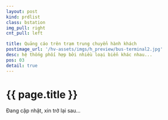 ```yaml
---
layout: post
kind: prdlist
class: bstation
img_pull: right
cnt_pull: left

title: Quảng cáo trên trạm trung chuyển hành khách
postimage_url: '/hv-assets/imgs/h_preview/bus-terminal2.jpg'
desc: hệ thống phối hợp bởi nhiều loại biển khác nhau...
pos: 03
detail: true
---
```


<h1>{{ page.title }}</h1>

<p>Đang cập nhật, xin trở lại sau...</p>
<p style="font-size:60px;"><i class="fa fa-refresh fa-spin"></i></p>
